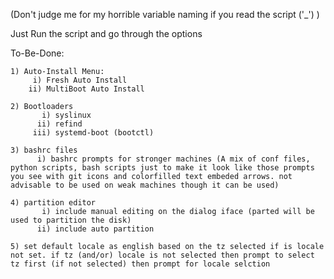 (Don't judge me for my horrible variable naming if you read the script ('_') )

Just Run the script and go through the options

To-Be-Done:

	1) Auto-Install Menu:
		 i) Fresh Auto Install
		ii) MultiBoot Auto Install

	2) Bootloaders
		   i) syslinux
		  ii) refind
		 iii) systemd-boot (bootctl)

	3) bashrc files
		  i) bashrc prompts for stronger machines (A mix of conf files, python scripts, bash scripts just to make it look like those prompts you see with git icons and colorfilled text embeded arrows. not advisable to be used on weak machines though it can be used)

	4) partition editor
		   i) include manual editing on the dialog iface (parted will be used to partition the disk)
		  ii) include auto partition
	
	5) set default locale as english based on the tz selected if is locale not set. if tz (and/or) locale is not selected then prompt to select tz first (if not selected) then prompt for locale selction





